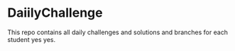 # DaiilyChallenge
This repo contains all daily challenges and solutions and branches for each student yes yes. 
